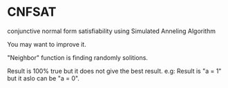 # CNFSAT
conjunctive normal form satisfiability using Simulated Anneling Algorithm



You may want to improve it.

"Neighbor" function is finding randomly solitions.

Result is 100% true but it does not give the best result.  e.g: Result is "a = 1" but it aslo can be "a = 0".
